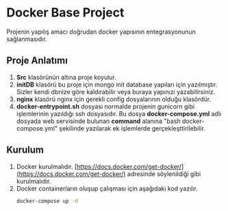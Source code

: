 # Docker Base Project
Projenin yapılış amacı doğrudan docker yapısının entegrasyonunun sağlanmasıdır.

## Proje Anlatımı
1. **Src** klasörünün altına proje koyulur.
2. **initDB** klasörü bu proje için mongo init database yapıları için yazılmıştır. Sizler kendi dbnize göre kaldırabilir veya buraya yapınızı yazabilirsiniz. 
3. **nginx** klasörü nginx için gerekli config dosyalarının olduğu klasördür. 
4. **docker-entrypoint.sh** dosyası normalde projenin gunicorn gibi işlemlerinin yazıldığı ssh dosyasıdır. Bu dosya **docker-compose.yml** adlı dosyada web servisinde bulunan **command** alanına "bash docker-compose.yml" şekilinde yazılarak ek işlemlerde gerçekleşttirilebilir.
 
## Kurulum
1. Docker kurulmalıdır. [https://docs.docker.com/get-docker/](https://docs.docker.com/get-docker/) adresinde söylenildiği gibi kurulmalıdır.
2. Docker containerların oluşup çalışması için aşağıdaki kod yazılır.
    ```bash
    docker-compose up -d
    ```